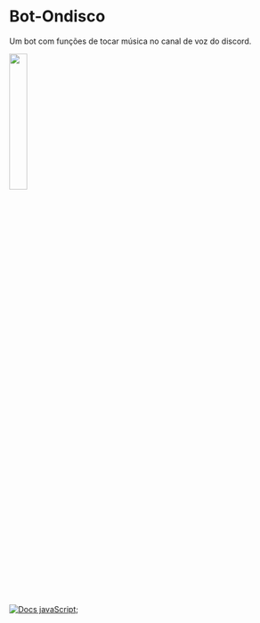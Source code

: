 # Bot-Ondisco
Um bot com funções de tocar música no canal de voz do discord.

<a><img aligh='right' src='https://cdn.discordapp.com/avatars/617522102895116358/94b7ed875e399f3931000bbfbc6ffd7d.png?size=2048' width=25%/></a>

[![Docs javaScript](https://discord.js.org/static/logo-square.png)](https://discord.js.org/#/);